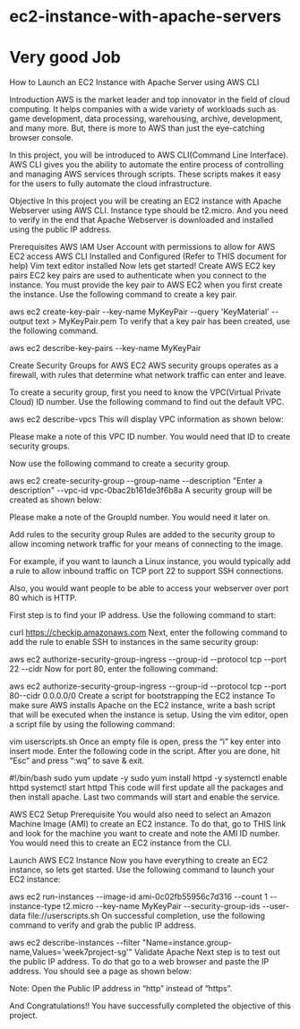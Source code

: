 # ec2-instance-with-apache-servers
# Very good Job
How to Launch an EC2 Instance with Apache Server using AWS CLI

Introduction
AWS is the market leader and top innovator in the field of cloud computing. It helps companies with a wide variety of workloads such as game development, data processing, warehousing, archive, development, and many more. But, there is more to AWS than just the eye-catching browser console.

In this project, you will be introduced to AWS CLI(Command Line Interface). AWS CLI gives you the ability to automate the entire process of controlling and managing AWS services through scripts. These scripts makes it easy for the users to fully automate the cloud infrastructure.

Objective
In this project you will be creating an EC2 instance with Apache Webserver using AWS CLI. Instance type should be t2.micro. And you need to verify in the end that Apache Webserver is downloaded and installed using the public IP address.

Prerequisites
AWS IAM User Account with permissions to allow for AWS EC2 access
AWS CLI Installed and Configured (Refer to THIS document for help)
Vim text editor installed
Now lets get started!
Create AWS EC2 key pairs
EC2 key pairs are used to authenticate when you connect to the instance. You must provide the key pair to AWS EC2 when you first create the instance. Use the following command to create a key pair.

aws ec2 create-key-pair --key-name MyKeyPair --query 'KeyMaterial' --output text > MyKeyPair.pem
To verify that a key pair has been created, use the following command.

aws ec2 describe-key-pairs --key-name MyKeyPair

Create Security Groups for AWS EC2
AWS security groups operates as a firewall, with rules that determine what network traffic can enter and leave.

To create a security group, first you need to know the VPC(Virtual Private Cloud) ID number. Use the following command to find out the default VPC.

aws ec2 describe-vpcs
This will display VPC information as shown below:


Please make a note of this VPC ID number. You would need that ID to create security groups.

Now use the following command to create a security group.

aws ec2 create-security-group --group-name <Enter a group name> --description "Enter a description" --vpc-id vpc-0bac2b161de3f6b8a
A security group will be created as shown below:


Please make a note of the GroupId number. You would need it later on.

Add rules to the security group
Rules are added to the security group to allow incoming network traffic for your means of connecting to the image.

For example, if you want to launch a Linux instance, you would typically add a rule to allow inbound traffic on TCP port 22 to support SSH connections.

Also, you would want people to be able to access your webserver over port 80 which is HTTP.

First step is to find your IP address. Use the following command to start:

curl https://checkip.amazonaws.com
Next, enter the following command to add the rule to enable SSH to instances in the same security group:

aws ec2 authorize-security-group-ingress --group-id <group id> --protocol tcp --port 22 --cidr <ip address>
Now for port 80, enter the following command:

aws ec2 authorize-security-group-ingress --group-id <group id> --protocol tcp --port 80--cidr 0.0.0.0/0
Create a script for bootstrapping the EC2 instance
To make sure AWS installs Apache on the EC2 instance, write a bash script that will be executed when the instance is setup. Using the vim editor, open a script file by using the following command:

vim userscripts.sh
Once an empty file is open, press the “i” key enter into insert mode. Enter the following code in the script. After you are done, hit “Esc” and press “:wq” to save & exit.

#!/bin/bash
sudo yum update -y
sudo yum install httpd -y
systemctl enable httpd
systemctl start httpd
This code will first update all the packages and then install apache. Last two commands will start and enable the service.

AWS EC2 Setup Prerequisite
You would also need to select an Amazon Machine Image (AMI) to create an EC2 instance. To do that, go to THIS link and look for the machine you want to create and note the AMI ID number. You would need this to create an EC2 instance from the CLI.


Launch AWS EC2 Instance
Now you have everything to create an EC2 instance, so lets get started. Use the following command to launch your EC2 instance:

aws ec2 run-instances --image-id ami-0c02fb55956c7d316 --count 1 --instance-type t2.micro --key-name MyKeyPair --security-group-ids <security group id> --user-data file://userscripts.sh
On successful completion, use the following command to verify and grab the public IP address.

aws ec2 describe-instances --filter "Name=instance.group-name,Values='week7project-sg'"
Validate Apache
Next step is to test out the public IP address. To do that go to a web browser and paste the IP address. You should see a page as shown below:


Note: Open the Public IP address in “http” instead of “https”.

And Congratulations!! You have successfully completed the objective of this project.
